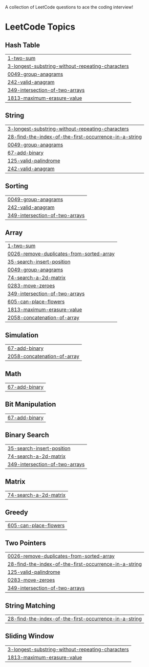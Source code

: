 A collection of LeetCode questions to ace the coding interview!
<!---LeetCode Topics Start-->
# LeetCode Topics
## Hash Table
|  |
| ------- |
| [1-two-sum](https://github.com/nailauiuxdesign/DSA_LeetCode/tree/master/0001-two-sum) |
| [3-longest-substring-without-repeating-characters](https://github.com/nailauiuxdesign/DSA_LeetCode/tree/master/0003-longest-substring-without-repeating-characters) |
| [0049-group-anagrams](https://github.com/nailauiuxdesign/DSA_LeetCode/tree/master/0049-group-anagrams) |
| [242-valid-anagram](https://github.com/nailauiuxdesign/DSA_LeetCode/tree/master/0242-valid-anagram) |
| [349-intersection-of-two-arrays](https://github.com/nailauiuxdesign/DSA_LeetCode/tree/master/0349-intersection-of-two-arrays) |
| [1813-maximum-erasure-value](https://github.com/nailauiuxdesign/DSA_LeetCode/tree/master/1813-maximum-erasure-value) |
## String
|  |
| ------- |
| [3-longest-substring-without-repeating-characters](https://github.com/nailauiuxdesign/DSA_LeetCode/tree/master/0003-longest-substring-without-repeating-characters) |
| [28-find-the-index-of-the-first-occurrence-in-a-string](https://github.com/nailauiuxdesign/DSA_LeetCode/tree/master/0028-find-the-index-of-the-first-occurrence-in-a-string) |
| [0049-group-anagrams](https://github.com/nailauiuxdesign/DSA_LeetCode/tree/master/0049-group-anagrams) |
| [67-add-binary](https://github.com/nailauiuxdesign/DSA_LeetCode/tree/master/0067-add-binary) |
| [125-valid-palindrome](https://github.com/nailauiuxdesign/DSA_LeetCode/tree/master/0125-valid-palindrome) |
| [242-valid-anagram](https://github.com/nailauiuxdesign/DSA_LeetCode/tree/master/0242-valid-anagram) |
## Sorting
|  |
| ------- |
| [0049-group-anagrams](https://github.com/nailauiuxdesign/DSA_LeetCode/tree/master/0049-group-anagrams) |
| [242-valid-anagram](https://github.com/nailauiuxdesign/DSA_LeetCode/tree/master/0242-valid-anagram) |
| [349-intersection-of-two-arrays](https://github.com/nailauiuxdesign/DSA_LeetCode/tree/master/0349-intersection-of-two-arrays) |
## Array
|  |
| ------- |
| [1-two-sum](https://github.com/nailauiuxdesign/DSA_LeetCode/tree/master/0001-two-sum) |
| [0026-remove-duplicates-from-sorted-array](https://github.com/nailauiuxdesign/DSA_LeetCode/tree/master/0026-remove-duplicates-from-sorted-array) |
| [35-search-insert-position](https://github.com/nailauiuxdesign/DSA_LeetCode/tree/master/0035-search-insert-position) |
| [0049-group-anagrams](https://github.com/nailauiuxdesign/DSA_LeetCode/tree/master/0049-group-anagrams) |
| [74-search-a-2d-matrix](https://github.com/nailauiuxdesign/DSA_LeetCode/tree/master/0074-search-a-2d-matrix) |
| [0283-move-zeroes](https://github.com/nailauiuxdesign/DSA_LeetCode/tree/master/0283-move-zeroes) |
| [349-intersection-of-two-arrays](https://github.com/nailauiuxdesign/DSA_LeetCode/tree/master/0349-intersection-of-two-arrays) |
| [605-can-place-flowers](https://github.com/nailauiuxdesign/DSA_LeetCode/tree/master/0605-can-place-flowers) |
| [1813-maximum-erasure-value](https://github.com/nailauiuxdesign/DSA_LeetCode/tree/master/1813-maximum-erasure-value) |
| [2058-concatenation-of-array](https://github.com/nailauiuxdesign/DSA_LeetCode/tree/master/2058-concatenation-of-array) |
## Simulation
|  |
| ------- |
| [67-add-binary](https://github.com/nailauiuxdesign/DSA_LeetCode/tree/master/0067-add-binary) |
| [2058-concatenation-of-array](https://github.com/nailauiuxdesign/DSA_LeetCode/tree/master/2058-concatenation-of-array) |
## Math
|  |
| ------- |
| [67-add-binary](https://github.com/nailauiuxdesign/DSA_LeetCode/tree/master/0067-add-binary) |
## Bit Manipulation
|  |
| ------- |
| [67-add-binary](https://github.com/nailauiuxdesign/DSA_LeetCode/tree/master/0067-add-binary) |
## Binary Search
|  |
| ------- |
| [35-search-insert-position](https://github.com/nailauiuxdesign/DSA_LeetCode/tree/master/0035-search-insert-position) |
| [74-search-a-2d-matrix](https://github.com/nailauiuxdesign/DSA_LeetCode/tree/master/0074-search-a-2d-matrix) |
| [349-intersection-of-two-arrays](https://github.com/nailauiuxdesign/DSA_LeetCode/tree/master/0349-intersection-of-two-arrays) |
## Matrix
|  |
| ------- |
| [74-search-a-2d-matrix](https://github.com/nailauiuxdesign/DSA_LeetCode/tree/master/0074-search-a-2d-matrix) |
## Greedy
|  |
| ------- |
| [605-can-place-flowers](https://github.com/nailauiuxdesign/DSA_LeetCode/tree/master/0605-can-place-flowers) |
## Two Pointers
|  |
| ------- |
| [0026-remove-duplicates-from-sorted-array](https://github.com/nailauiuxdesign/DSA_LeetCode/tree/master/0026-remove-duplicates-from-sorted-array) |
| [28-find-the-index-of-the-first-occurrence-in-a-string](https://github.com/nailauiuxdesign/DSA_LeetCode/tree/master/0028-find-the-index-of-the-first-occurrence-in-a-string) |
| [125-valid-palindrome](https://github.com/nailauiuxdesign/DSA_LeetCode/tree/master/0125-valid-palindrome) |
| [0283-move-zeroes](https://github.com/nailauiuxdesign/DSA_LeetCode/tree/master/0283-move-zeroes) |
| [349-intersection-of-two-arrays](https://github.com/nailauiuxdesign/DSA_LeetCode/tree/master/0349-intersection-of-two-arrays) |
## String Matching
|  |
| ------- |
| [28-find-the-index-of-the-first-occurrence-in-a-string](https://github.com/nailauiuxdesign/DSA_LeetCode/tree/master/0028-find-the-index-of-the-first-occurrence-in-a-string) |
## Sliding Window
|  |
| ------- |
| [3-longest-substring-without-repeating-characters](https://github.com/nailauiuxdesign/DSA_LeetCode/tree/master/0003-longest-substring-without-repeating-characters) |
| [1813-maximum-erasure-value](https://github.com/nailauiuxdesign/DSA_LeetCode/tree/master/1813-maximum-erasure-value) |
<!---LeetCode Topics End-->
